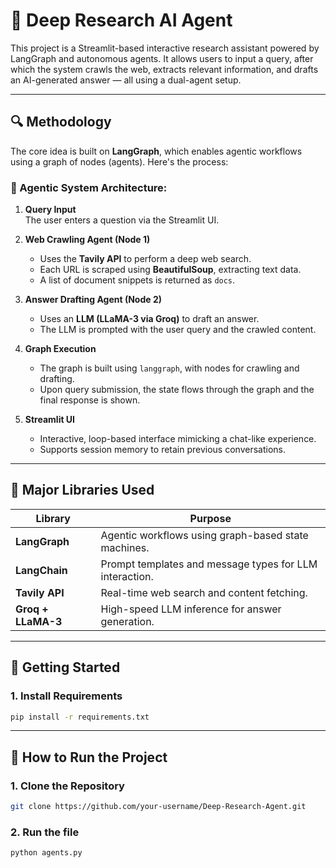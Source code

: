 # 🧠 Deep Research AI Agent

This project is a Streamlit-based interactive research assistant powered by LangGraph and autonomous agents. It allows users to input a query, after which the system crawls the web, extracts relevant information, and drafts an AI-generated answer — all using a dual-agent setup.

---

## 🔍 Methodology

The core idea is built on **LangGraph**, which enables agentic workflows using a graph of nodes (agents). Here's the process:

### 🔗 Agentic System Architecture:

1. **Query Input**  
   The user enters a question via the Streamlit UI.

2. **Web Crawling Agent (Node 1)**  
   - Uses the **Tavily API** to perform a deep web search.
   - Each URL is scraped using **BeautifulSoup**, extracting text data.
   - A list of document snippets is returned as `docs`.

3. **Answer Drafting Agent (Node 2)**  
   - Uses an **LLM (LLaMA-3 via Groq)** to draft an answer.
   - The LLM is prompted with the user query and the crawled content.

4. **Graph Execution**  
   - The graph is built using `langgraph`, with nodes for crawling and drafting.
   - Upon query submission, the state flows through the graph and the final response is shown.

5. **Streamlit UI**  
   - Interactive, loop-based interface mimicking a chat-like experience.
   - Supports session memory to retain previous conversations.

---

## 🧰 Major Libraries Used

| Library              | Purpose |
|----------------------|---------|
| **LangGraph**        | Agentic workflows using graph-based state machines. |
| **LangChain**        | Prompt templates and message types for LLM interaction. |
| **Tavily API**       | Real-time web search and content fetching. |
| **Groq + LLaMA-3**   | High-speed LLM inference for answer generation. |

---

## 🚀 Getting Started

### 1. Install Requirements
```bash
pip install -r requirements.txt

```
---

## 🚀 How to Run the Project

### 1. Clone the Repository

```bash
git clone https://github.com/your-username/Deep-Research-Agent.git
```
### 2. Run the file
```bash
python agents.py
```

